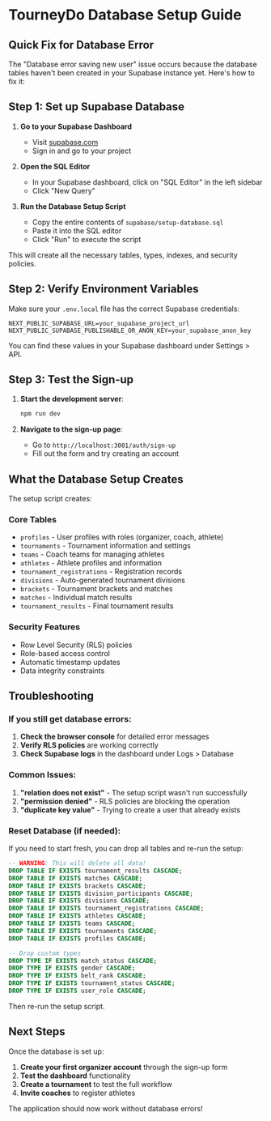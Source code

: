 # TourneyDo Database Setup Guide

## Quick Fix for Database Error

The "Database error saving new user" issue occurs because the database tables haven't been created in your Supabase instance yet. Here's how to fix it:

## Step 1: Set up Supabase Database

1. **Go to your Supabase Dashboard**
   - Visit [supabase.com](https://supabase.com)
   - Sign in and go to your project

2. **Open the SQL Editor**
   - In your Supabase dashboard, click on "SQL Editor" in the left sidebar
   - Click "New Query"

3. **Run the Database Setup Script**
   - Copy the entire contents of `supabase/setup-database.sql`
   - Paste it into the SQL editor
   - Click "Run" to execute the script

This will create all the necessary tables, types, indexes, and security policies.

## Step 2: Verify Environment Variables

Make sure your `.env.local` file has the correct Supabase credentials:

```env
NEXT_PUBLIC_SUPABASE_URL=your_supabase_project_url
NEXT_PUBLIC_SUPABASE_PUBLISHABLE_OR_ANON_KEY=your_supabase_anon_key
```

You can find these values in your Supabase dashboard under Settings > API.

## Step 3: Test the Sign-up

1. **Start the development server**:
   ```bash
   npm run dev
   ```

2. **Navigate to the sign-up page**:
   - Go to `http://localhost:3001/auth/sign-up`
   - Fill out the form and try creating an account

## What the Database Setup Creates

The setup script creates:

### Core Tables
- `profiles` - User profiles with roles (organizer, coach, athlete)
- `tournaments` - Tournament information and settings
- `teams` - Coach teams for managing athletes
- `athletes` - Athlete profiles and information
- `tournament_registrations` - Registration records
- `divisions` - Auto-generated tournament divisions
- `brackets` - Tournament brackets and matches
- `matches` - Individual match results
- `tournament_results` - Final tournament results

### Security Features
- Row Level Security (RLS) policies
- Role-based access control
- Automatic timestamp updates
- Data integrity constraints

## Troubleshooting

### If you still get database errors:

1. **Check the browser console** for detailed error messages
2. **Verify RLS policies** are working correctly
3. **Check Supabase logs** in the dashboard under Logs > Database

### Common Issues:

1. **"relation does not exist"** - The setup script wasn't run successfully
2. **"permission denied"** - RLS policies are blocking the operation
3. **"duplicate key value"** - Trying to create a user that already exists

### Reset Database (if needed):

If you need to start fresh, you can drop all tables and re-run the setup:

```sql
-- WARNING: This will delete all data!
DROP TABLE IF EXISTS tournament_results CASCADE;
DROP TABLE IF EXISTS matches CASCADE;
DROP TABLE IF EXISTS brackets CASCADE;
DROP TABLE IF EXISTS division_participants CASCADE;
DROP TABLE IF EXISTS divisions CASCADE;
DROP TABLE IF EXISTS tournament_registrations CASCADE;
DROP TABLE IF EXISTS athletes CASCADE;
DROP TABLE IF EXISTS teams CASCADE;
DROP TABLE IF EXISTS tournaments CASCADE;
DROP TABLE IF EXISTS profiles CASCADE;

-- Drop custom types
DROP TYPE IF EXISTS match_status CASCADE;
DROP TYPE IF EXISTS gender CASCADE;
DROP TYPE IF EXISTS belt_rank CASCADE;
DROP TYPE IF EXISTS tournament_status CASCADE;
DROP TYPE IF EXISTS user_role CASCADE;
```

Then re-run the setup script.

## Next Steps

Once the database is set up:

1. **Create your first organizer account** through the sign-up form
2. **Test the dashboard** functionality
3. **Create a tournament** to test the full workflow
4. **Invite coaches** to register athletes

The application should now work without database errors!
